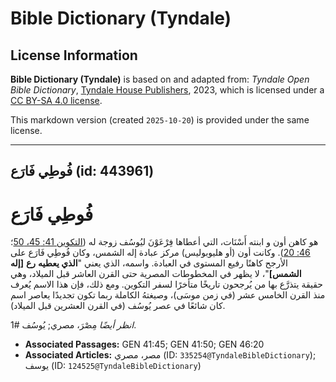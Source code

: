 # Bible Dictionary (Tyndale)

## License Information

**Bible Dictionary (Tyndale)** is based on and adapted from: _Tyndale Open Bible Dictionary_, [Tyndale House Publishers](https://tyndaleopenresources.com/), 2023, which is licensed under a [CC BY-SA 4.0 license](https://creativecommons.org/licenses/by-sa/4.0/legalcode.en).

This markdown version (created `2025-10-20`) is provided under the same license.



--------------------------------

## فُوطِي فَارَع (id: 443961)

فُوطِي فَارَع
=============

هو كاهن أون و ابنته أَسْنَات، التي أعطاها فِرْعَوْنَ ليُوسُف زوجة له ([التكوين 41: 45، 50](https://ref.ly/Gen41:45,Gen41:50)؛ [46: 20](https://ref.ly/Gen46:20)). وكانت أون (أو هليوبوليس) مركز عبادة إله الشمس، وكان فُوطِي فَارَع على الأرجح كاهنًا رفيع المستوى في العبادة. واسمه، الذي يعني "**الذي يعطيه** **رع** **\[إله الشمس]**"، لا يظهر في المخطوطات المصرية حتى القرن العاشر قبل الميلاد، وهي حقيقة يتذرَّع بها من يُرجحون تاريخًا متأخرًا لسفر التكوين. ومع ذلك، فإن هذا الاسم يُعرف منذ القرن الخامس عشر (في زمن موسَى)، وصيغتهُ الكاملة ربما تكون تجديدًا يعاصر اسم كان شائعًا في عصر يُوسُف (في القرن العشرين قبل الميلاد).

*انظر أيضًا* مِصْرَ، مصري; يُوسُف \#1.

* **Associated Passages:** GEN 41:45; GEN 41:50; GEN 46:20
* **Associated Articles:** مصر، مصري (ID: `335254@TyndaleBibleDictionary`); يوسف (ID: `124525@TyndaleBibleDictionary`)

